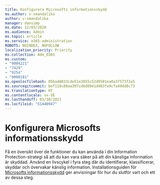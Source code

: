 ```yaml
---
title: Konfigurera Microsofts informationsskydd
ms.author: v-smandalika
author: v-smandalika
manager: dansimp
ms.date: 12/03/2020
ms.audience: Admin
ms.topic: article
ms.service: o365-administration
ROBOTS: NOINDEX, NOFOLLOW
localization_priority: Priority
ms.collection: Adm_O365
ms.custom:
- "9004221"
- "7429"
- "9254"
- "9000181"
ms.openlocfilehash: 05ba48033cde51e3055c52d9501ea0a3f573f2a5
ms.sourcegitcommit: bef118c00aa397cd6d8941d403fe9cfa49dd8c73
ms.translationtype: HT
ms.contentlocale: sv-SE
ms.lasthandoff: 03/30/2021
ms.locfileid: "51440947"
---
```

# <a name="set-up-microsoft-information-protection"></a>Konfigurera Microsofts informationsskydd

Få en översikt över de funktioner du kan använda i din Information Protection-strategi så att du kan vara säker på att din känsliga information är skyddad. Använd en livscykel i fyra steg där du identifierar, klassificerar, skyddar och övervakar känslig information. Installationsguiden för [Microsofts informationsskydd](https://go.microsoft.com/fwlink/?linkid=2146619) ger anvisningar för hur du slutför vart och ett av dessa steg.
